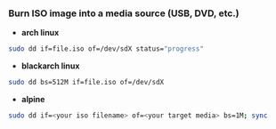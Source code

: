 





















### Burn ISO image into a media source (USB, DVD, etc.)
- <b>arch linux</b>
```bash
sudo dd if=file.iso of=/dev/sdX status="progress"
```
- <b>blackarch linux</b>
```bash
sudo dd bs=512M if=file.iso of=/dev/sdX
```
- <b>alpine</b>
```bash
sudo dd if=<your iso filename> of=<your target media> bs=1M; sync
```







